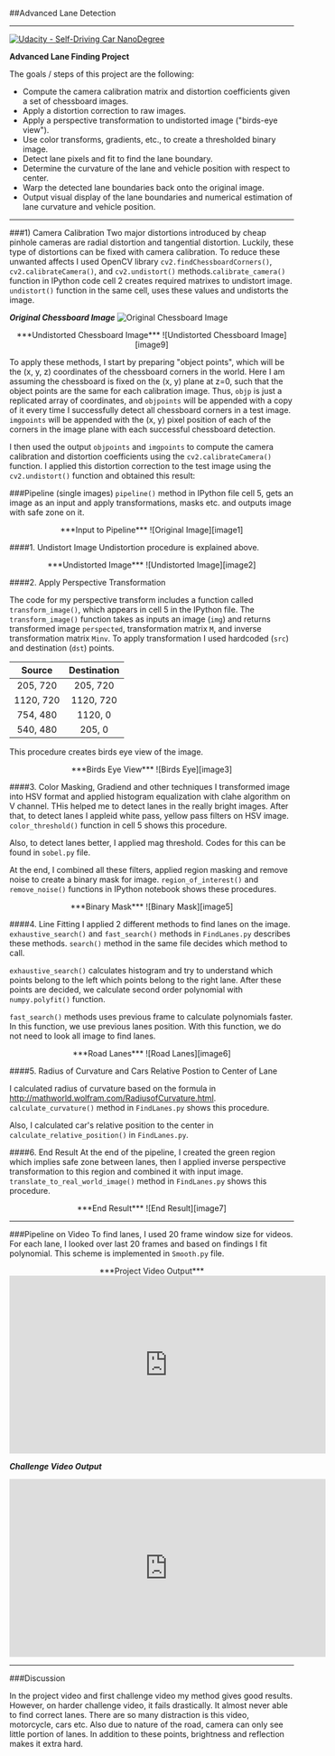##Advanced Lane Detection
<!--###You can use this file as a template for your writeup if you want to submit it as a markdown file, but feel free to use some other method and submit a pdf if you prefer.-->

---
[![Udacity - Self-Driving Car NanoDegree](https://s3.amazonaws.com/udacity-sdc/github/shield-carnd.svg)](http://www.udacity.com/drive)

**Advanced Lane Finding Project**

The goals / steps of this project are the following:

* Compute the camera calibration matrix and distortion coefficients given a set of chessboard images.
* Apply a distortion correction to raw images.
* Apply a perspective transformation to undistorted image ("birds-eye view").
* Use color transforms, gradients, etc., to create a thresholded binary image.
* Detect lane pixels and fit to find the lane boundary.
* Determine the curvature of the lane and vehicle position with respect to center.
* Warp the detected lane boundaries back onto the original image.
* Output visual display of the lane boundaries and numerical estimation of lane curvature and vehicle position.

[//]: # (Image References)


[image1]: https://raw.githubusercontent.com/gungorbasa/Self-Driving-Car---Udacity/master/CarND-AdvancedLaneFinding-P4/output_images/solidWhiteRight.jpg "Solid White Line Road"
[image2]: https://raw.githubusercontent.com/gungorbasa/Self-Driving-Car---Udacity/master/CarND-AdvancedLaneFinding-P4/output_images/undistorted_img.jpg "Undistorted Image"
[image3]: https://raw.githubusercontent.com/gungorbasa/Self-Driving-Car---Udacity/master/CarND-AdvancedLaneFinding-P4/output_images/perspected_img.jpg "Bird Eye"
[image4]: https://raw.githubusercontent.com/gungorbasa/Self-Driving-Car---Udacity/master/CarND-AdvancedLaneFinding-P4/output_images/finalized.jpg "End Result"
[image5]: https://raw.githubusercontent.com/gungorbasa/Self-Driving-Car---Udacity/master/CarND-AdvancedLaneFinding-P4/output_images/mask.png "Binary Mask Example"
[image6]: https://raw.githubusercontent.com/gungorbasa/Self-Driving-Car---Udacity/master/CarND-AdvancedLaneFinding-P4/output_images/lanes.png "Road Lanes"
[image7]: https://raw.githubusercontent.com/gungorbasa/Self-Driving-Car---Udacity/master/CarND-AdvancedLaneFinding-P4/output_images/finalized.jpg "Final Output"
[image8]: https://raw.githubusercontent.com/gungorbasa/Self-Driving-Car---Udacity/master/CarND-AdvancedLaneFinding-P4/output_images/calibration1.jpg "Uncalibrated Image"
[image9]: https://raw.githubusercontent.com/gungorbasa/Self-Driving-Car---Udacity/master/CarND-AdvancedLaneFinding-P4/output_images/calibrated_calibration1.jpg "Calibrated Image"
[video1]: ./project_video.mp4 "Video"

---

###1) Camera Calibration
Two major distortions introduced by cheap pinhole cameras are radial distortion and tangential distortion. Luckily, these type of distortions can be fixed with camera calibration. To reduce these unwanted affects I used OpenCV library `cv2.findChessboardCorners()`, `cv2.calibrateCamera()`, and `cv2.undistort()` methods.`calibrate_camera()` function in IPython code cell 2 creates required matrixes to undistort image. `undistort()` function in the same cell, uses these values and undistorts the image.
<p align="center">

***Original Chessboard Image***
![Original Chessboard Image][image8]
</p>
<p align="center">
***Undistorted Chessboard Image***
![Undistorted Chessboard Image][image9]
</p>

To apply these methods, I start by preparing "object points", which will be the (x, y, z) coordinates of the chessboard corners in the world. Here I am assuming the chessboard is fixed on the (x, y) plane at z=0, such that the object points are the same for each calibration image.  Thus, `objp` is just a replicated array of coordinates, and `objpoints` will be appended with a copy of it every time I successfully detect all chessboard corners in a test image.  `imgpoints` will be appended with the (x, y) pixel position of each of the corners in the image plane with each successful chessboard detection.  

I then used the output `objpoints` and `imgpoints` to compute the camera calibration and distortion coefficients using the `cv2.calibrateCamera()` function.  I applied this distortion correction to the test image using the `cv2.undistort()` function and obtained this result: 



###Pipeline (single images)
`pipeline()` method in IPython file cell 5, gets an image as an input and apply transformations, masks etc. and outputs image with safe zone on it.
<p align="center">
***Input to Pipeline***
![Original Image][image1]
</p>

####1. Undistort Image
Undistortion procedure is explained above. 
<p align="center">
***Undistorted Image***
![Undistorted Image][image2]
</p>

####2. Apply Perspective Transformation

The code for my perspective transform includes a function called `transform_image()`, which appears in cell 5 in the IPython file.  The `transform_image()` function takes as inputs an image (`img`) and returns transformed image `perspected`, transformation matrix `M`, and inverse transformation matrix `Minv`. To apply transformation I used hardcoded (`src`) and destination (`dst`) points.

| Source        | Destination   	 | 
|:-------------:|:-------------:	 | 
| 205, 720      | 205, 720        | 
| 1120, 720      | 1120, 720      |
| 754, 480     | 1120, 0      	 |
| 540, 480      | 205, 0        	 |

This procedure creates birds eye view of the image.
<p align="center">
***Birds Eye View***
![Birds Eye][image3]
</p>

####3. Color Masking, Gradiend and other techniques
I transformed image into HSV format and applied histogram equalization with clahe algorithm on V channel. THis helped me to detect lanes in the really bright images. After that, to detect lanes I appleid white pass, yellow pass filters on HSV image. `color_threshold()` function in cell 5 shows this procedure.

Also, to detect lanes better, I applied mag threshold. Codes for this can be found in `sobel.py` file.

At the end, I combined all these filters, applied region masking and remove noise to create a binary mask for image. `region_of_interest()` and `remove_noise()` functions in IPython notebook shows these procedures.
<p align="center">
***Binary Mask***
![Binary Mask][image5]
</p>



####4. Line Fitting
I applied 2 different methods to find lanes on the image. `exhaustive_search()` and `fast_search()` methods in `FindLanes.py` describes these methods. `search()` method in the same file decides which method to call.

`exhaustive_search()` calculates histogram and try to understand which points belong to the left which points belong to the right lane. After these points are decided, we calculate second order polynomial with `numpy.polyfit()` function.

`fast_search()` methods uses previous frame to calculate polynomials faster. In this function, we use previous lanes position. With this function, we do not need to look all image to find lanes.
<p align="center">
***Road Lanes***
![Road Lanes][image6]
</p>

####5. Radius of Curvature and Cars Relative Postion to Center of Lane

I calculated radius of curvature based on the formula in <http://mathworld.wolfram.com/RadiusofCurvature.html>. `calculate_curvature()` method in `FindLanes.py` shows this procedure.

Also, I calculated car's relative position to the center in `calculate_relative_position()` in `FindLanes.py`. 

####6. End Result
At the end of the pipeline, I created the green region which implies safe zone between lanes, then I applied inverse perspective transformation to this region and combined it with input image. `translate_to_real_world_image()` method in `FindLanes.py` shows this procedure.
<p align="center">
***End Result***
![End Result][image7]
</p>


---

###Pipeline on Video
To find lanes, I used 20 frame window size for videos. For each lane, I looked over last 20 frames and based on findings I fit polynomial. This scheme is implemented in `Smooth.py` file.
<p align="center">
***Project Video Output***
<iframe width="560" height="315" src="https://www.youtube.com/embed/eTK430ubsnQ" frameborder="0" allowfullscreen></iframe>

***Challenge Video Output***
<iframe width="560" height="315" src="https://www.youtube.com/embed/XnJBmGWdZjc" frameborder="0" allowfullscreen></iframe>
</p>

---

###Discussion

In the project video and first challenge video my method gives good results. However, on harder challenge video, it fails drastically. It almost never able to find correct lanes. There are so many distraction is this video, motorcycle, cars etc. Also due to nature of the road, camera can only see little portion of lanes. In addition to these points, brightness and reflection makes it extra hard. 
